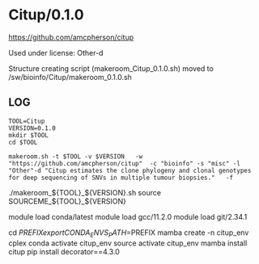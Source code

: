 Citup/0.1.0
========================

<https://github.com/amcpherson/citup>

Used under license:
Other-d


Structure creating script (makeroom_Citup_0.1.0.sh) moved to /sw/bioinfo/Citup/makeroom_0.1.0.sh

LOG
---

    TOOL=Citup
    VERSION=0.1.0
    mkdir $TOOL
    cd $TOOL

    makeroom.sh -t $TOOL -v $VERSION   -w "https://github.com/amcpherson/citup"  -c "bioinfo" -s "misc" -l "Other"-d "Citup estimates the clone phylogeny and clonal genotypes for deep sequencing of SNVs in multiple tumour biopsies."   -f

  ./makeroom_${TOOL}_${VERSION}.sh
   source SOURCEME_${TOOL}_${VERSION}
    
   module load conda/latest
   module load gcc/11.2.0
   module load git/2.34.1

   cd $PREFIX
   export CONDA_ENVS_PATH=$PREFIX
   mamba create -n citup_env cplex
   conda activate citup_env
   source activate citup_env
   mamba install citup
   pip install decorator==4.3.0

